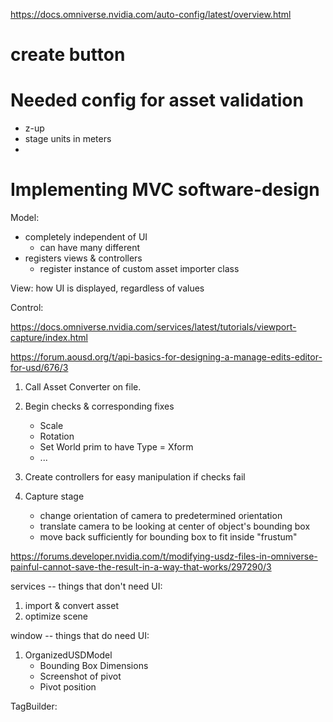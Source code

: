 https://docs.omniverse.nvidia.com/auto-config/latest/overview.html

# create button
# Needed config for asset validation
- z-up
- stage units in meters
- 


# Implementing MVC software-design

Model:
- completely independent of UI
    - can have many different 
- registers views & controllers
    - register instance of custom asset importer class


View: how UI is displayed, regardless of values



Control:

https://docs.omniverse.nvidia.com/services/latest/tutorials/viewport-capture/index.html

https://forum.aousd.org/t/api-basics-for-designing-a-manage-edits-editor-for-usd/676/3


1. Call Asset Converter on file.
2. Begin checks & corresponding fixes
    - Scale
    - Rotation
    - Set World prim to have Type = Xform
    - ...
    
3. Create controllers for easy manipulation if checks fail
4. Capture stage
    - change orientation of camera to predetermined orientation
    - translate camera to be looking at center of object's bounding box
    - move back sufficiently for bounding box to fit inside "frustum"

https://forums.developer.nvidia.com/t/modifying-usdz-files-in-omniverse-painful-cannot-save-the-result-in-a-way-that-works/297290/3


services -- things that don't need UI: 
1. import & convert asset
2. optimize scene

window -- things that do need UI:
1. OrganizedUSDModel
    - Bounding Box Dimensions
    - Screenshot of pivot
    - Pivot position


TagBuilder:

